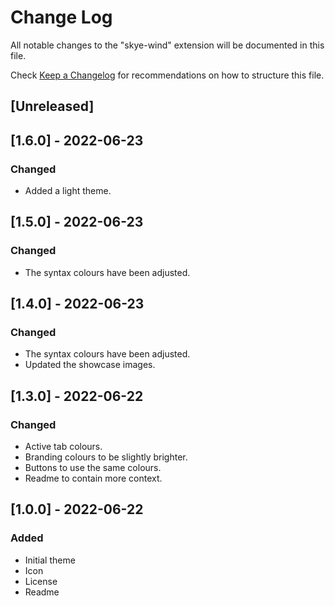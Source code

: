 # Change Log

All notable changes to the "skye-wind" extension will be documented in this file.

Check [Keep a Changelog](http://keepachangelog.com/) for recommendations on how to structure this file.

## [Unreleased]

## [1.6.0] - 2022-06-23
### Changed
- Added a light theme.
  

## [1.5.0] - 2022-06-23
### Changed
- The syntax colours have been adjusted.
  
## [1.4.0] - 2022-06-23
### Changed
- The syntax colours have been adjusted.
- Updated the showcase images.

## [1.3.0] - 2022-06-22
### Changed
- Active tab colours.
- Branding colours to be slightly brighter.
- Buttons to use the same colours.
- Readme to contain more context.

## [1.0.0] - 2022-06-22
### Added
- Initial theme
- Icon
- License
- Readme
